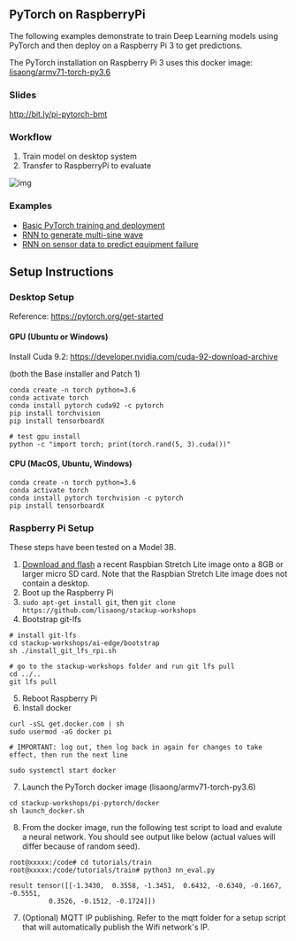 ## PyTorch on RaspberryPi

The following examples demonstrate to train Deep Learning models using PyTorch and then deploy on a Raspberry Pi 3 to get predictions.

The PyTorch installation on Raspberry Pi 3 uses this docker image: [lisaong/armv71-torch-py3.6](https://hub.docker.com/r/lisaong/armv71-torch-py3.6/)

### Slides
http://bit.ly/pi-pytorch-bmt

### Workflow

1. Train model on desktop system
2. Transfer to RaspberryPi to evaluate

![img](https://github.com/lisaong/stackup-workshops/raw/master/pi-pytorch/assets/PyTorch%20with%20Raspberry%20Pi.png)

### Examples
- [Basic PyTorch training and deployment](tutorials/train/README.md)
- [RNN to generate multi-sine wave](tutorials/rnn/README.md)
- [RNN on sensor data to predict equipment failure](tutorials/sensor/README.md)

## Setup Instructions
### Desktop Setup

Reference: https://pytorch.org/get-started

#### GPU (Ubuntu or Windows)

Install Cuda 9.2:
https://developer.nvidia.com/cuda-92-download-archive

(both the Base installer and Patch 1)

```
conda create -n torch python=3.6
conda activate torch
conda install pytorch cuda92 -c pytorch
pip install torchvision
pip install tensorboardX

# test gpu install
python -c "import torch; print(torch.rand(5, 3).cuda())"
```

#### CPU (MacOS, Ubuntu, Windows)

```
conda create -n torch python=3.6
conda activate torch
conda install pytorch torchvision -c pytorch
pip install tensorboardX
```

### Raspberry Pi Setup

These steps have been tested on a Model 3B.

1. [Download and flash](https://www.raspberrypi.org/downloads/raspbian) a recent Raspbian Stretch Lite image onto a 8GB or larger micro SD card. Note that the Raspbian Stretch Lite image does not contain a desktop.
2. Boot up the Raspberry Pi
3. `sudo apt-get install git`, then `git clone https://github.com/lisaong/stackup-workshops`
4. Bootstrap git-lfs
```
# install git-lfs
cd stackup-workshops/ai-edge/bootstrap
sh ./install_git_lfs_rpi.sh

# go to the stackup-workshops folder and run git lfs pull
cd ../..
git lfs pull
```
5. Reboot Raspberry Pi
6. Install docker
```
curl -sSL get.docker.com | sh
sudo usermod -aG docker pi

# IMPORTANT: log out, then log back in again for changes to take effect, then run the next line

sudo systemctl start docker
```
7. Launch the PyTorch docker image (lisaong/armv71-torch-py3.6)
```
cd stackup-workshops/pi-pytorch/docker
sh launch_docker.sh
```
8. From the docker image, run the following test script to load and evalute a neural network. You should see output like below (actual values will differ because of random seed).
```
root@xxxxx:/code# cd tutorials/train
root@xxxxx:/code/tutorials/train# python3 nn_eval.py

result tensor([[-1.3430,  0.3558, -1.3451,  0.6432, -0.6340, -0.1667, -0.5551,
          0.3526, -0.1512, -0.1724]])
```
7. (Optional) MQTT IP publishing. Refer to the mqtt folder for a setup script that will automatically publish the Wifi network's IP.
